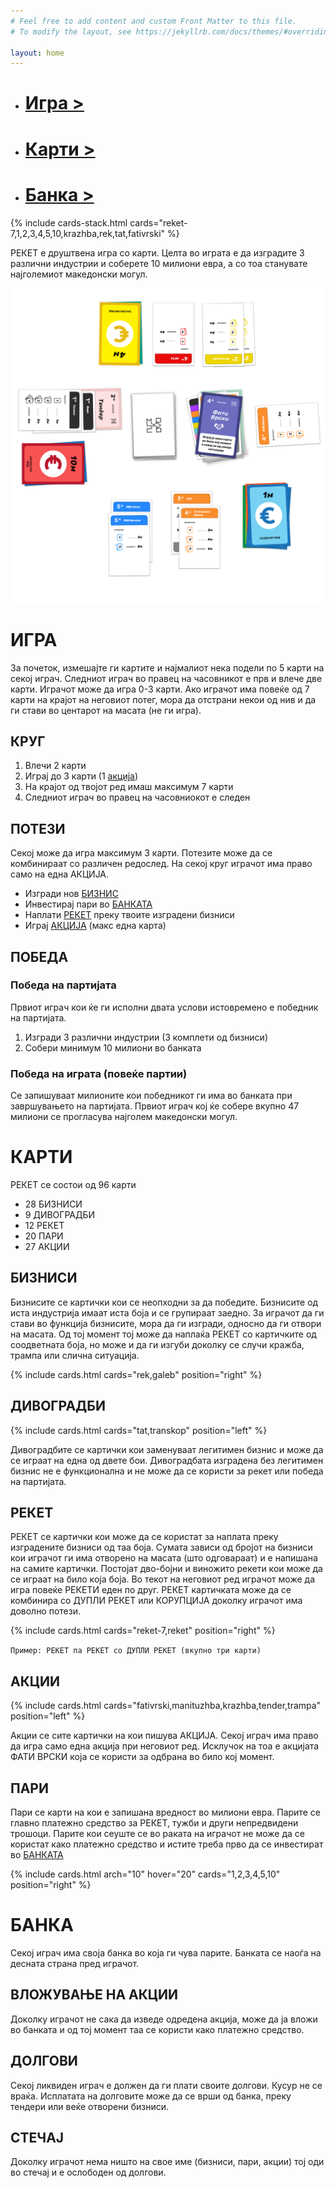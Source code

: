 ```yaml
---
# Feel free to add content and custom Front Matter to this file.
# To modify the layout, see https://jekyllrb.com/docs/themes/#overriding-theme-defaults

layout: home
---
```


<ul class="post-list">
	<li>
		<a class="post-link" href="#игра">
			<h1>Игра ></h1>
		</a>
	</li>
	<li>
		<a class="post-link" href="#карти">
			<h1>Карти ></h1>
		</a>
	</li>
	<li>
		<a class="post-link" href="#банка">
			<h1>Банка ></h1>
		</a>
	</li>
</ul>

{% include cards-stack.html cards="reket-7,1,2,3,4,5,10,krazhba,rek,tat,fativrski" %}

РЕКЕТ е друштвена игра со карти. Целта во играта е да изградите 3 различни индустрии и соберете 10 милиони евра, а со тоа станувате најголемиот македонски могул. 

![Image](/assets/images/table.svg)

# ИГРА

За почеток, измешајте ги картите и најмалиот нека подели по 5 карти на секој играч. Следниот играч во правец на часовникот е прв и влече две карти. Играчот може да игра 0-3 карти. Ако играчот има повеќе од 7 карти на крајот на неговиот потег, мора да отстрани некои од нив и да ги стави во центарот на масата (не ги игра).

## КРУГ

1. Влечи 2 карти
2. Играј до 3 карти (1 [акција](#акции))
3. На крајот од твојот ред имаш максимум 7 карти
4. Следниот играч во правец на часовниокот е следен

## ПОТЕЗИ

Секој може да игра максимум 3 карти. Потезите може да се комбинираат со различен редослед. На секој круг играчот има право само на една АКЦИЈА.
- Изгради нов [БИЗНИС](#бизниси)
- Инвестирај пари во [БАНКАТА](#банка)
- Наплати [РЕКЕТ](#рекет) преку твоите изградени бизниси
- Играј [АКЦИЈА](#акции) (макс една карта)

## ПОБЕДА

### Победа на партијата

Првиот играч кои ќе ги исполни двата услови истовремено е победник на партијата.
1. Изгради 3 различни индустрии (3 комплети од бизниси)
2. Собери минимум 10 милиони во банката

### Победа на играта (повеќе партии)

Се запишуваат милионите кои победникот ги има во банката при завршувањето на партијата. Првиот играч кој ќе собере вкупно 47 милиони се прогласува најголем македонски могул.


# КАРТИ

РЕКЕТ се состои од 96 карти

- 28 БИЗНИСИ
- 9 ДИВОГРАДБИ
- 12 РЕКЕТ
- 20 ПАРИ
- 27 АКЦИИ

## БИЗНИСИ

<div class="flex-section">
	<p>
		Бизнисите се картички кои се неопходни за да победите. Бизнисите од иста индустрија имаат иста боја и се
		групираат заедно. За играчот да ги стави во функција бизнисите, мора да ги изгради, односно да ги отвори на
		масата. Од тој момент тој може да наплаќа РЕКЕТ со картичките од соодветната боја, но може и да ги изгуби
		доколку се случи кражба, трампа или слична ситуација.
	</p>
	{% include cards.html cards="rek,galeb" position="right" %}
</div>

## ДИВОГРАДБИ

<div class="flex-section">
	{% include cards.html cards="tat,transkop" position="left" %}
	<p>
		Дивоградбите се картички кои заменуваат легитимен бизнис и може да се играат на една од двете бои. Дивоградбата
		изградена без легитимен бизнис не е функционална и не може да се користи за рекет или победа на партијата.
	</p>
</div>

## РЕКЕТ

<div class="flex-section">
	<p>
		РЕКЕТ се картички кои може да се користат за наплата преку изградените бизниси од таа боја. Сумата зависи од
		бројот на бизниси кои играчот ги има отворено на масата (што одговараат) и е напишана на самите картички.
		Постојат дво-бојни и виножито рекети кои може да се играат на било која боја. Во текот на неговиот ред играчот
		може да игра повеќе РЕКЕТИ еден по друг. РЕКЕТ картичката може да се комбинира со ДУПЛИ РЕКЕТ или КОРУПЦИЈА
		доколку играчот има доволно потези.
	</p>
	{% include cards.html cards="reket-7,reket" position="right" %}
</div>

`Пример: РЕКЕТ па РЕКЕТ со ДУПЛИ РЕКЕТ (вкупно три карти)`

## АКЦИИ

<div class="flex-section">
	{% include cards.html cards="fativrski,manituzhba,krazhba,tender,trampa" position="left" %}
	<p>
		Акции се сите картички на кои пишува АКЦИЈА. Секој играч има право да игра само една акција при неговиот ред.
		Исклучок на тоа е акцијата ФАТИ ВРСКИ која се користи за одбрана во било кој момент.
	</p>
</div>

## ПАРИ

<div class="flex-section">
	<p>
		Пари се карти на кои е запишана вредност во милиони евра. Парите се главно платежно средство за РЕКЕТ, тужби и други
		непредвидени трошоци. Парите кои сеуште се во раката на играчот не може да се користат како платежно средство и
		истите треба прво да се инвестират во <a href="#банка">БАНКАТА</a>
	</p>
	{% include cards.html arch="10" hover="20" cards="1,2,3,4,5,10" position="right" %}
</div>

# БАНКА

Секој играч има своја банка во која ги чува парите. Банката се наоѓа на десната страна пред играчот.

## ВЛОЖУВАЊЕ НА АКЦИИ
Доколку играчот не сака да изведе одредена акција, може да ја вложи во банката и од тој момент таа се користи како платежно средство.

## ДОЛГОВИ
Секој ликвиден играч е должен да ги плати своите долгови. Кусур не се враќа. Исплатата на долговите може да се врши од банка, преку тендери или веќе отворени бизниси.

## СТЕЧАЈ
Доколку играчот нема ништо на свое име (бизниси, пари, акции) тој оди во стечај и е ослободен од долгови.
